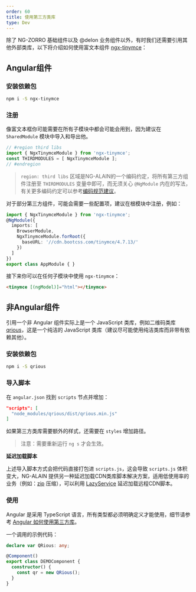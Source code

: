 ```yaml
---
order: 60
title: 使用第三方类库
type: Dev
---
```


除了 NG-ZORRO 基础组件以及 @delon 业务组件以外，有时我们还需要引用其他外部类库，以下将介绍如何使用富文本组件 [ngx-tinymce](https://github.com/cipchk/ngx-tinymce)：

## Angular组件

### 安装依赖包

```bash
npm i -S ngx-tinymce
```

### 注册

像富文本框你可能需要在所有子模块中都会可能会用到，因为建议在 `SharedModule` 模块中导入和导出他。

```ts
// #region third libs
import { NgxTinymceModule } from 'ngx-tinymce';
const THIRDMODULES = [ NgxTinymceModule ];
// #endregion
```

> `region: third libs` 区域是NG-ALAIN的一个编码约定，将所有第三方组件注册至 `THIRDMODULES` 变量中即可，而无须关心 `@NgModule` 内在的写法，有关更多编码约定可以参考[编码规范建议](/docs/style-guide)。

对于部分第三方组件，可能会需要一些配置项，建议在根模块中注册，例如：

```ts
import { NgxTinymceModule } from 'ngx-tinymce';
@NgModule({
  imports: [
    BrowserModule,
    NgxTinymceModule.forRoot({
      baseURL: '//cdn.bootcss.com/tinymce/4.7.13/'
    })
  ]
})
export class AppModule { }
```

接下来你可以在任何子模块中使用 `ngx-tinymce`：

```html
<tinymce [(ngModel)]="html"></tinymce>
```

## 非Angular组件

引用一个非 Angular 组件实际上是一个 JavaScript 类库，例如二维码类库 [qrious](https://github.com/neocotic/qrious/)，这是一个纯洁的 JavaScript 类库（建议尽可能使用纯洁类库而非带有依赖其他）。

### 安装依赖包

```bash
npm i -S qrious
```

### 导入脚本

在 `angular.json` 找到 `scripts` 节点并增加：

```json
"scripts": [
  "node_modules/qrious/dist/qrious.min.js"
]
```

如果第三方类库需要额外的样式，还需要在 `styles` 增加路径。

> 注意：需要重新运行 `ng s` 才会生效。

**延迟加载脚本**

上述导入脚本方式会把代码直接打包进 `scripts.js`，这会导致 `scripts.js` 体积变大，NG-ALAIN 提供另一种延迟加载CDN类库脚本解决方案，适用低使用率的业务（例如：[zip](https://cdn.bootcss.com/jszip/3.1.5/jszip.min.js) 压缩），可以利用 [LazyService](/util/lazy) 延迟加载远程CDN脚本。

### 使用

Angular 是采用 TypeScript 语言，所有类型都必须明确定义才能使用，细节请参考 [Angular 如何使用第三方库](https://zhuanlan.zhihu.com/p/35796451)。

一个调用的示例代码：

```ts
declare var QRious: any;

@Component()
export class DEMOComponent {
  constructor() {
    const qr = new QRious();
  }
}
```

